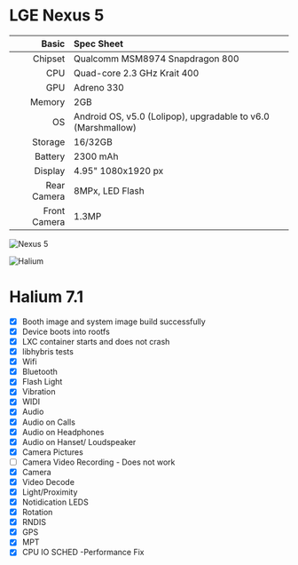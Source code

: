 LGE Nexus 5
==============

Basic   | Spec Sheet
-------:|:-------------------------
Chipset | Qualcomm MSM8974 Snapdragon 800
CPU     | Quad-core 2.3 GHz Krait 400
GPU     | Adreno 330
Memory  | 2GB
OS      | Android OS, v5.0 (Lolipop), upgradable to v6.0 (Marshmallow)
Storage | 16/32GB
Battery | 2300 mAh
Display | 4.95"  1080x1920 px
Rear Camera  | 8MPx, LED Flash
Front Camera  | 1.3MP

![Nexus 5](https://github.com/rubencarneiro/devices_images/blob/master/Nexus5.png "Nexus 5")

![Halium](https://github.com/rubencarneiro/devices_images/blob/master/halium.png "Halium")

Halium 7.1
==============

- [X] Booth image and system image build successfully
- [X] Device boots into rootfs
- [X] LXC container starts and does not crash
- [X] libhybris tests
- [X] Wifi
- [X] Bluetooth
- [X] Flash Light
- [X] Vibration
- [X] WIDI
- [X] Audio
- [X] Audio on Calls
- [X] Audio on Headphones
- [X] Audio on Hanset/ Loudspeaker
- [X] Camera Pictures
- [ ] Camera Video Recording - Does not work
- [X] Camera
- [X] Video Decode
- [X] Light/Proximity
- [X] Notidication LEDS
- [X] Rotation
- [X] RNDIS
- [X] GPS
- [X] MPT
- [X] CPU IO SCHED -Performance Fix
